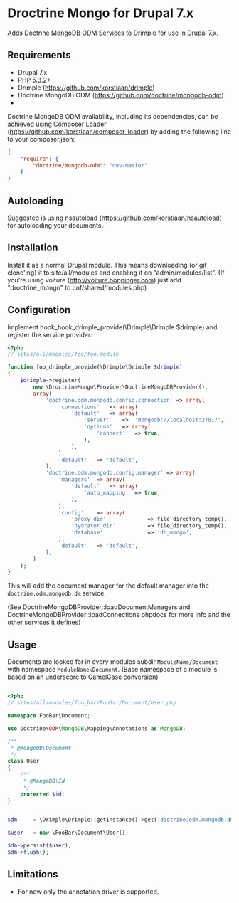 Droctrine Mongo for Drupal 7.x
========================

Adds Doctrine MongoDB ODM Services to Drimple for use in Drupal 7.x. 
 
Requirements
--------------------------------

* Drupal 7.x
* PHP 5.3.2+
* Drimple (https://github.com/korstiaan/drimple)
* Doctrine MongoDB ODM (https://github.com/doctrine/mongodb-odm)
* 
Doctrine MongoDB ODM availability, including its dependencies, can be achieved using Composer Loader (https://github.com/korstiaan/composer_loader) by adding the following line to your composer.json:

``` json
{
	"require": {
	    "doctrine/mongodb-odm": "dev-master"
	}
}
```

Autoloading
--------------------------------

Suggested is using nsautoload (https://github.com/korstiaan/nsautoload) for autoloading your documents.

Installation
--------------------------------

Install it as a normal Drupal module. This means downloading (or git clone'ing) it to site/all/modules and enabling it on "admin/modules/list".
(If you're using voiture (http://voiture.hoppinger.com) just add "droctrine_mongo" to cnf/shared/modules.php)


Configuration
--------------------------------

Implement hook_hook_drimple_provide(\Drimple\Drimple $drimple) and register the service provider:

```php
<?php
// sites/all/modules/foo/foo.module

function foo_drimple_provide(\Drimple\Drimple $drimple)
{
	$drimple->register(
		new \DroctrineMongo\Provider\DoctrineMongoDBProvider(), 
		array(
			'doctrine.odm.mongodb.config.connection' => array(
				'connections'	=> array(
					'default'	=> array(
						'server'	=>  'mongodb://localhost:27017',
						'options'	=> array(
							'connect'	=> true,
						),
					),
				),
				'default'	=> 'default',
			),
			'doctrine.odm.mongodb.config.manager' => array(
				'managers'	=> array(
					'default'	=> array(
						'auto_mapping'	=> true,
					),
				),
				'config'	=> array(
					'proxy_dir'				=> file_directory_temp(),
					'hydrator_dir'			=> file_directory_temp(),
					'database'				=> 'db_mongo',
				),
				'default'	=> 'default',
			),
		)
	);
}
```

This will add the document manager for the default manager into the `doctrine.odm.mongodb.dm` service.

(See DoctrineMongoDBProvider::loadDocumentManagers and DoctrineMongoDBProvider::loadConnections phpdocs for more info and the other services it defines)

Usage
--------------------------------

Documents are looked for in every modules subdir `ModuleName/Document` with namespace `ModuleName\Document`. (Base namespace of a module is based on an underscore to CamelCase conversion) 

```php

<?php
// sites/all/modules/foo_bar/FooBar/Document/User.php

namespace FooBar\Document;

use Doctrine\ODM\MongoDB\Mapping\Annotations as MongoDB;

/**
 * @MongoDB\Document
 */
class User
{
	/**
	 * @MongoDB\Id
	 */
	protected $id;
}

```

```php

$dm 	= \Drimple\Drimple::getInstance()->get('doctrine.odm.mongodb.dm');

$user 	= new \FooBar\Document\User();

$dm->persist($user);
$dm->flush();

``` 


Limitations
--------------------------------

* For now only the annotation driver is supported.
